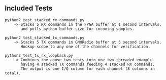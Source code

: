 ## Included Tests

    python2 test_stacked_rx_commands.py
        -> Stacks 5 RX commands in the FPGA buffer at 1 second intervals,
           and polls python buffer size for incoming samples.

    python2 test_stacked_tx_commands.py
        -> Stacks 5 TX commands in GNURadio buffer at 5 second intervals.
           Hookup scope to any one of the channels for verification.

    python2 test_tx_rx_loopback.py
        -> Combines the above two tests into one two-threaded example
           having 4 stacked TX commands feeding 4 stacked RX commands.
           The output is one I/Q column for each channel (8 columns in total).
